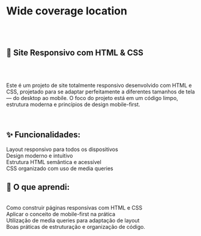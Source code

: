 <h1>Wide coverage 
location </h1>
<br>
<br>
<h2>📱 Site Responsivo com HTML & CSS</h2>
<br>
<br>
<p>Este é um projeto de site totalmente responsivo desenvolvido com HTML e CSS, projetado para se adaptar perfeitamente a diferentes tamanhos de tela — do desktop ao mobile.
O foco do projeto está em um código limpo, estrutura moderna e princípios de design mobile-first.
</p>
<br>
<h2>✨ Funcionalidades:</h2>
Layout responsivo para todos os dispositivos
<br>
Design moderno e intuitivo
<br>
Estrutura HTML semântica e acessível
<br>
CSS organizado com uso de media queries
<br>
<h2>🚀 O que aprendi:</h2>
<br>
Como construir páginas responsivas com HTML e CSS
<br>
Aplicar o conceito de mobile-first na prática
<br>
Utilização de media queries para adaptação de layout
<br>
Boas práticas de estruturação e organização de código.

